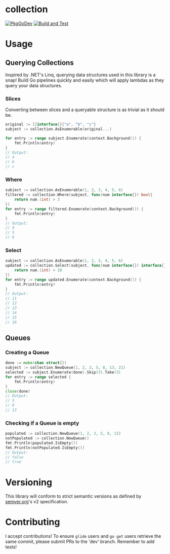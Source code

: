 # collection
[![PkgGoDev](https://pkg.go.dev/badge/github.com/marstr/collection/v2)](https://pkg.go.dev/github.com/marstr/collection/v2) [![Build and Test](https://github.com/marstr/collection/workflows/Build%20and%20Test/badge.svg)](https://github.com/marstr/collection/actions?query=workflow%3A"Build+and+Test")

# Usage

## Querying Collections
Inspired by .NET's Linq, querying data structures used in this library is a snap! Build Go pipelines quickly and easily which will apply lambdas as they query your data structures.

### Slices
Converting between slices and a queryable structure is as trivial as it should be.
``` Go
original := []interface{}{"a", "b", "c"}
subject := collection.AsEnumerable(original...)

for entry := range subject.Enumerate(context.Background()) {
    fmt.Println(entry)
}
// Output:
// a
// b
// c

```

### Where
``` Go
subject := collection.AsEnumerable(1, 2, 3, 4, 5, 6)
filtered := collection.Where(subject, func(num interface{}) bool{
    return num.(int) > 3
})
for entry := range filtered.Enumerate(context.Background()) {
    fmt.Println(entry)
}
// Output:
// 4
// 5
// 6
```
### Select
``` Go
subject := collection.AsEnumerable(1, 2, 3, 4, 5, 6)
updated := collection.Select(subject, func(num interface{}) interface{}{
    return num.(int) + 10
})
for entry := range updated.Enumerate(context.Background()) {
    fmt.Println(entry)
}
// Output:
// 11
// 12
// 13
// 14
// 15
// 16
```

## Queues
### Creating a Queue

``` Go
done := make(chan struct{})
subject := collection.NewQueue(1, 2, 3, 5, 8, 13, 21)
selected := subject.Enumerate(done).Skip(3).Take(3)
for entry := range selected {
	fmt.Println(entry)
}
close(done)
// Output:
// 5
// 8
// 13
```

### Checking if a Queue is empty
``` Go
populated := collection.NewQueue(1, 2, 3, 5, 8, 13)
notPopulated := collection.NewQueue()
fmt.Println(populated.IsEmpty())
fmt.Println(notPopulated.IsEmpty())
// Output:
// false
// true
```

# Versioning
This library will conform to strict semantic versions as defined by [semver.org](http://semver.org/spec/v2.0.0.html)'s v2 specification.

# Contributing
I accept contributions! To ensure `glide` users and `go get` users retrieve the same commit, please submit PRs to the 'dev' branch. Remember to add tests!
